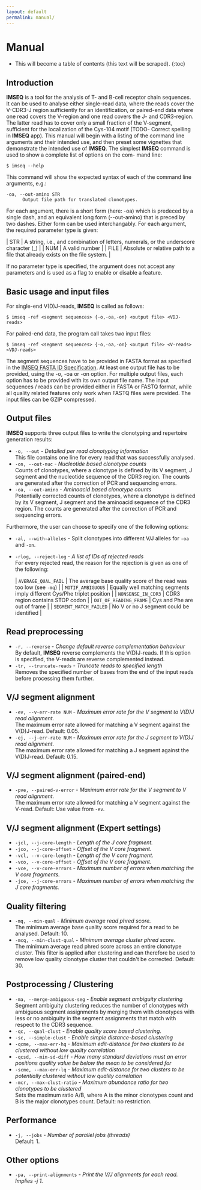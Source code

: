 ```yaml
---
layout: default
permalink: manual/
---
```

# Manual

* This will become a table of contents (this text will be scraped).
{:toc}


## Introduction

**IMSEQ** is a tool for the analysis of T- and B-cell receptor chain sequences. It can be used to analyse either single-read data, where the reads cover the V-CDR3-J region sufficiently for an identification, or paired-end data where one read covers the V-region and one read covers the J- and CDR3-region. The latter read has to cover only a small fraction of the V-segment, sufficient for the localization of the Cys-104 motif (TODO- Correct spelling in **IMSEQ** app).  This manual will begin with a listing of the command line arguments and their intended use, and then preset some vignettes that demonstrate the intended use of **IMSEQ**. The simplest **IMSEQ** command is used to show a complete list of options on the com- mand line:

    $ imseq --help

This command will show the expected syntax of each of the command line arguments, e.g.:

    -oa, --out-amino STR
          Output file path for translated clonotypes.

For each argument, there is a short form (here: -oa) which is predeced by a single dash, and an equivalent long form (--out-amino) that is preced by two dashes. Either form can be used interchangably. For each argument, the required parameter type is given:

| STR  | A string, i.e., and combination of letters, numerals, or the underscore character (\_) |
| NUM  | A valid number |
| FILE | Absolute or relative path to a file that already exists on the file system. |

<p></p>
If no parameter type is specified, the argument does not accept any parameters and is used as a flag to enable or disable a feature.

## Basic usage and input files

For single-end V(D)J-reads, **IMSEQ** is called as follows:

    $ imseq -ref <segment sequences> {-o,-oa,-on} <output file> <VDJ-reads>

For paired-end data, the program call takes two input files:

    $ imseq -ref <segment sequences> {-o,-oa,-on} <output file> <V-reads> <VDJ-reads>

The segment sequences have to be provided in FASTA format as specified in the [IMSEQ FASTA ID Specification](../fastaFormat). At least one output file has to be provided, using the -o, -oa or -on option. For multiple output files, each option has to be provided with its own output file name. The input sequences / reads can be provided either in FASTA or FASTQ format, while all quality related features only work when FASTQ files were provided. The input files can be GZIP compressed.

## Output files

**IMSEQ** supports three output files to write the clonotyping and repertoire generation results:

 * ```-o, --out``` - _Detailed per read clonotyping information_<br/>This file contains one line for every read that was successfully analysed. 
 * ```-on, --out-nuc``` - _Nucleotide based clonotype counts_<br/>Counts of clonotypes, where a clonotype is defined by its V segment, J segment and the nucleotide sequence of the CDR3 region. The counts are generated after the correction of PCR and sequencing errors.
 * ```-oa, --out-amino``` - _Aminoacid based clonotype counts_<br/>Potentially corrected counts of clonotypes, where a clonotype is defined by its V segment, J segment and the aminoacid sequence of the CDR3 region. The counts are generated after the correction of PCR and sequencing errors.

Furthermore, the user can choose to specify one of the following options:

 * ```-al, --with-alleles``` - Split clonotypes into different V/J alleles for ```-oa``` and ```-on```.
 * ```-rlog, --reject-log``` - _A list of IDs of rejected reads_<br/>For every rejected read, the reason for the rejection is given as one of the following:<br/>

    | ```AVERAGE_QUAL_FAIL``` | The average base quality score of the read was too low (see ```-mq```) |
    | ```MOTIF_AMBIGUOUS``` | Equally well matching segments imply different Cys/Phe triplet position |
    | ```NONSENSE_IN_CDR3``` | CDR3 region contains STOP codon |
    | ```OUT_OF_READING_FRAME``` | Cys and Phe are out of frame |
    | ```SEGMENT_MATCH_FAILED``` | No V or no J segment could be identified |

## Read preprocessing

 * ```-r, --reverse``` - _Change default reverse complementation behaviour_<br/>By default, **IMSEQ** reverse complements the V(D)J-reads. If this option is specified, the V-reads are reverse complemented instead.
 * ```-tr, --truncate-reads``` - _Truncate reads to specified length_<br/>Removes the specified number of bases from the end of the input reads before processing them further.

## V/J segment alignment

 * ```-ev, --v-err-rate NUM``` - _Maximum error rate for the V segment to V(D)J read alignment._<br/>The maximum error rate allowed for matching a V segment against the V(D)J-read. Default: 0.05.
 * ```-ej, --j-err-rate NUM``` - _Maximum error rate for the J segment to V(D)J read alignment._<br/>The maximum error rate allowed for matching a J segment against the V(D)J-read. Default: 0.15.

## V/J segment alignment (paired-end)

  * ```-pve, --paired-v-error``` - _Maximum error rate for the V segment to V read alignment._<br/>The maximum error rate allowed for matching a V segment against the V-read. Default: Use value from ```-ev```.

## V/J segment alignment (Expert settings)

  * ```-jcl, --j-core-length``` - _Length of the J core fragment._
  * ```-jco, --j-core-offset``` - _Offset of the V core fragment._
  * ```-vcl, --v-core-length``` - _Length of the V core fragment._
  * ```-vco, --v-core-offset``` - _Offset of the V core fragment._
  * ```-vce, --v-core-errors``` - _Maximum number of errors when matching the V core fragments._
  * ```-jce, --j-core-errors``` - _Maximum number of errors when matching the J core fragments._

## Quality filtering

  * ```-mq, --min-qual``` - _Minimum average read phred score._<br/>The minimum average base quality score required for a read to be analysed. Default: 10.
  * ```-mcq, --min-clust-qual``` - _Minimum average cluster phred score._<br/>The minimum average read phred score across an entire clonotype cluster. This filter is applied after clustering and can therefore be used to remove low quality clonotype cluster that couldn't be corrected. Default: 30.

## Postprocessing / Clustering

  * ```-ma, --merge-ambiguous-seg``` - _Enable segment ambiguity clustering_<br/>Segment ambiguity clustering reduces the number of clonotypes with ambiguous segment assignments by merging them with clonotypes with less or no ambiguity in the segment assignments that match with respect to the CDR3 sequence.
  * ```-qc, --qual-clust``` - _Enable quality score based clustering._
  * ```-sc, --simple-clust``` - _Enable simple distance-based clustering_
  * ```-qcme, --max-err-hq``` - _Maximum edit-distance for two clusters to be clustered without low quality correlation_
  * ```-qcsd, --min-sd-diff``` - _How many standard deviations must an error positions quality value be below the mean to be considered for_
  * ```-scme, --max-err-lq``` - _Maximum edit-distance for two clusters to be potentially clustered without low quality correlation_
  * ```-mcr, --max-clust-ratio``` - _Maximum abundance ratio for two clonotypes to be clustered_<br/>Sets the maximum ratio A/B, where A is the minor clonotypes count and B is the major clonotypes count. Default: no restriction.

## Performance

  * ```-j, --jobs``` - _Number of parallel jobs (threads)_<br/>Default: 1.

## Other options

 * ```-pa, --print-alignments``` - _Print the V/J alignments for each read. Implies -j 1._
